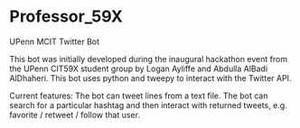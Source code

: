 # Professor_59X
UPenn MCIT Twitter Bot

This bot was initially developed during the inaugural hackathon event from the UPenn CIT59X student group by Logan Ayliffe and Abdulla AlBadi AlDhaheri. This bot uses python and tweepy to interact with the Twitter API. 

Current features:
The bot can tweet lines from a text file.
The bot can search for a particular hashtag and then interact with returned tweets, e.g. favorite / retweet / follow that user.


